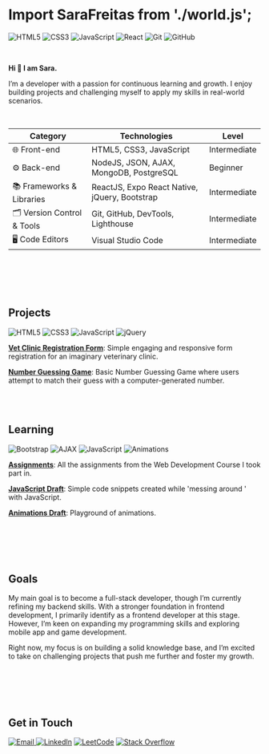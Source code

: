 # Import SaraFreitas from './world.js';

![HTML5](https://img.shields.io/badge/HTML5-E34F26?style=for-the-badge&logo=html5&logoColor=white)
![CSS3](https://img.shields.io/badge/CSS3-1572B6?style=for-the-badge&logo=css3&logoColor=white)
![JavaScript](https://img.shields.io/badge/JavaScript-F7DF1E?style=for-the-badge&logo=javascript&logoColor=black)
![React](https://img.shields.io/badge/-React-61DAFB?logo=react&logoColor=white&style=for-the-badge)
![Git](https://img.shields.io/badge/Git-F05032?style=for-the-badge&logo=git&logoColor=white)
![GitHub](https://img.shields.io/badge/GitHub-181717?style=for-the-badge&logo=github&logoColor=white)

<br>

**Hi 👋 I am Sara.**

I’m a developer with a passion for continuous learning and growth. I enjoy building projects and challenging myself to apply my skills in real-world scenarios.

<br>


| **Category**         | **Technologies**                      | **Level**       |
|----------------------|---------------------------------------|----------------|
| 🌐 Front-end         | HTML5, CSS3, JavaScript               | Intermediate   |
| ⚙️ Back-end          | NodeJS, JSON, AJAX, MongoDB, PostgreSQL | Beginner     |
| 📚 Frameworks & Libraries       | ReactJS, Expo React Native, jQuery, Bootstrap             | Intermediate  |
| 🗂️ Version Control & Tools      | Git, GitHub, DevTools, Lighthouse    | Intermediate   |
| 🖥️ Code Editors                 | Visual Studio Code                   | Intermediate   |


<br>
<br>
<br>
<br>



## Projects
![HTML5](https://img.shields.io/badge/HTML5-E34F26?style=for-the-badge&logo=html5&logoColor=white)
![CSS3](https://img.shields.io/badge/CSS3-1572B6?style=for-the-badge&logo=css3&logoColor=white)
![JavaScript](https://img.shields.io/badge/JavaScript-F7DF1E?style=for-the-badge&logo=javascript&logoColor=black)
![jQuery](https://img.shields.io/badge/jQuery-0769AD?style=for-the-badge&logo=jquery&logoColor=white)

[**Vet Clinic Registration Form**](https://github.com/SaraFreitas02/Vet-Registration-Form): Simple engaging and responsive form registration for an imaginary veterinary clinic.

[**Number Guessing Game**](https://github.com/SaraFreitas02/Number-Guessing-Game.v2): Basic Number Guessing Game where users attempt to match their guess with a computer-generated number.

<br>
<br>

## Learning
![Bootstrap](https://img.shields.io/badge/Bootstrap-7952B3?style=for-the-badge&logo=bootstrap&logoColor=white)
![AJAX](https://img.shields.io/badge/AJAX-005571?style=for-the-badge&logo=ajax&logoColor=white)
![JavaScript](https://img.shields.io/badge/JavaScript-F7DF1E?style=for-the-badge&logo=javascript&logoColor=black)
![Animations](https://img.shields.io/badge/Animations-1572B6?style=for-the-badge&logo=css3&logoColor=white)


[**Assignments**](https://github.com/SaraFreitas02/web-development-assignments): All the assignments from the Web Development Course I took part in.

[**JavaScript Draft**](https://github.com/SaraFreitas02/javascript-pratice): Simple code snippets created while 'messing around ' with JavaScript.

[**Animations Draft**](https://github.com/SaraFreitas02/animations): Playground of animations.

<br>
<br>
<br>
<br>


## Goals
My main goal is to become a full-stack developer, though I’m currently refining my backend skills. With a stronger foundation in frontend development, I primarily identify as a frontend developer at this stage. However, I’m keen on expanding my programming skills and exploring mobile app and game development.

Right now, my focus is on building a solid knowledge base, and I’m excited to take on challenging projects that push me further and foster my growth.

<br>
<br>
<br>
<br>

## Get in Touch
[![Email](https://img.shields.io/badge/Email-D14836?style=for-the-badge&logo=gmail&logoColor=white)
](mailto:sarafreitasemail+github@gmail.com)
[![LinkedIn](https://img.shields.io/badge/LinkedIn-0A66C2?style=for-the-badge&logo=linkedin&logoColor=white)](https://www.linkedin.com/in/sara-freitas-02575b31b/)
[![LeetCode](https://img.shields.io/badge/LeetCode-FFA116?style=for-the-badge&logo=LeetCode&logoColor=white)](https://leetcode.com/u/Sara_Freitas/)
[![Stack Overflow](https://img.shields.io/badge/Stack%20Overflow-F58025?style=for-the-badge&logo=stack-overflow&logoColor=white)](https://stackoverflow.com/users/26648005/sara-freitas)
